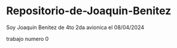 # Repositorio-de-Joaquin-Benitez
Soy Joaquin Benitez de 4to 2da avionica el 08/04/2024

trabajo numero 0
